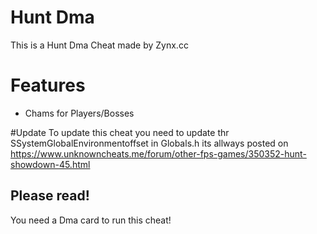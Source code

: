 # Hunt Dma
This is a Hunt Dma Cheat made by Zynx.cc

# Features
- Chams for Players/Bosses

#Update
To update this cheat you need to update thr SSystemGlobalEnvironmentoffset in Globals.h its allways posted on https://www.unknowncheats.me/forum/other-fps-games/350352-hunt-showdown-45.html

## Please read!
You need a Dma card to run this cheat!
